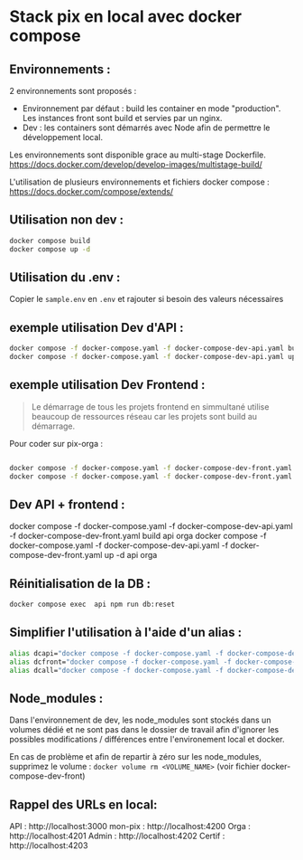 # Stack pix en local avec docker compose 
## Environnements : 

2 environnements sont proposés :  
- Environnement par défaut : build les container en mode "production". Les instances front sont build et servies par un nginx.
- Dev : les containers sont démarrés avec Node afin de permettre le développement local. 

Les environnements sont disponible grace au multi-stage Dockerfile.
https://docs.docker.com/develop/develop-images/multistage-build/

L'utilisation de plusieurs environnements et fichiers docker compose : 
https://docs.docker.com/compose/extends/

## Utilisation non dev : 
```sh
docker compose build
docker compose up -d 
```

## Utilisation du .env : 

Copier le `sample.env` en `.env` et rajouter si besoin des valeurs nécessaires

## exemple utilisation Dev d'API : 

```sh
docker compose -f docker-compose.yaml -f docker-compose-dev-api.yaml build 
docker compose -f docker-compose.yaml -f docker-compose-dev-api.yaml up -d 
```

## exemple utilisation Dev Frontend : 
> Le démarrage de tous les projets frontend en simmultané utilise beaucoup de ressources réseau car les projets sont build au démarrage.

Pour coder sur pix-orga : 

```sh

docker compose -f docker-compose.yaml -f docker-compose-dev-front.yaml build orga
docker compose -f docker-compose.yaml -f docker-compose-dev-front.yaml up -d orga
```

## Dev API + frontend : 
docker compose -f docker-compose.yaml -f docker-compose-dev-api.yaml -f docker-compose-dev-front.yaml build api orga
docker compose -f docker-compose.yaml -f docker-compose-dev-api.yaml -f docker-compose-dev-front.yaml up -d api orga


## Réinitialisation de la DB : 

```sh
docker compose exec  api npm run db:reset 
```

## Simplifier l'utilisation à l'aide d'un alias : 

```sh
alias dcapi="docker compose -f docker-compose.yaml -f docker-compose-dev-api.yaml"
alias dcfront="docker compose -f docker-compose.yaml -f docker-compose-dev-front.yaml"
alias dcall="docker compose -f docker-compose.yaml -f docker-compose-dev-api.yaml -f docker-compose-dev-front.yaml"
```

## Node_modules : 

Dans l'environnement de dev, les node_modules sont stockés dans un volumes dédié et ne sont pas dans le dossier de travail afin d'ignorer les possibles modifications / différences entre l'environement local et docker.

En cas de problème et afin de repartir à zéro sur les node_modules, supprimez le volume : 
`docker volume rm <VOLUME_NAME>` (voir fichier docker-compose-dev-front)


## Rappel des URLs en local: 

API : http://localhost:3000
mon-pix : http://localhost:4200
Orga : http://localhost:4201
Admin : http://localhost:4202
Certif : http://localhost:4203
